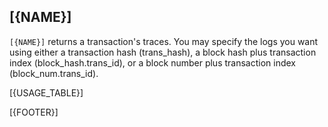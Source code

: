 ## [{NAME}]

`[{NAME}]` returns a transaction's traces. You may specify the logs you want using either a transaction hash (trans\_hash), a block hash plus transaction index (block\_hash.trans\_id), or a block number plus transaction index (block\_num.trans\_id).  

[{USAGE_TABLE}]

[{FOOTER}]
